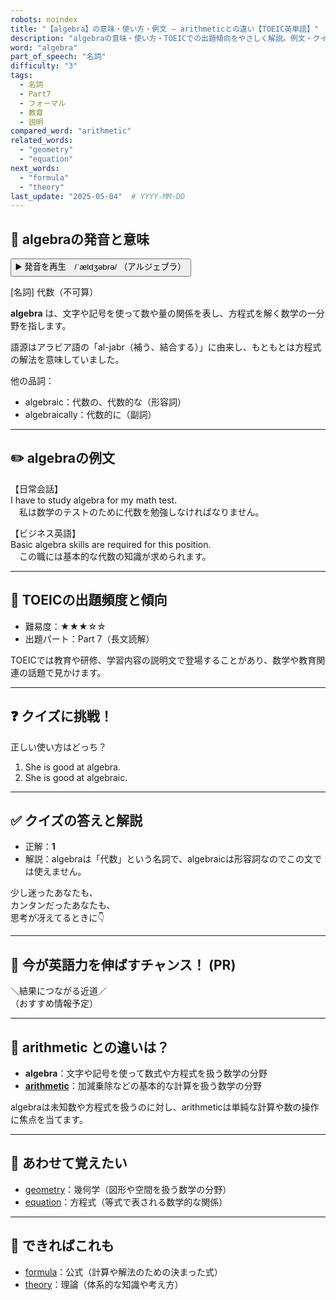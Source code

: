 ```yaml
---
robots: noindex
title: "【algebra】の意味・使い方・例文 ― arithmeticとの違い【TOEIC英単語】"
description: "algebraの意味・使い方・TOEICでの出題傾向をやさしく解説。例文・クイズ付きでarithmeticとの違いもわかりやすく学べます。"
word: "algebra"
part_of_speech: "名詞"
difficulty: "3"
tags:
  - 名詞
  - Part7
  - フォーマル
  - 教育
  - 説明
compared_word: "arithmetic"
related_words:
  - "geometry"
  - "equation"
next_words:
  - "formula"
  - "theory"
last_update: "2025-05-04"  # YYYY-MM-DD
---
```


## 🔰 algebraの発音と意味

<button class="play-audio" onclick="playTTS('algebra')">
  <span class="play-audio-main">
    ▶️ 発音を再生　/ˈældʒəbrə/
  </span>
  <span class="play-audio-sub">
    （アルジェブラ）
  </span>
</button>

[名詞] 代数（不可算）

**algebra** は、文字や記号を使って数や量の関係を表し、方程式を解く数学の一分野を指します。

語源はアラビア語の「al-jabr（補う、結合する）」に由来し、もともとは方程式の解法を意味していました。

他の品詞：  
- algebraic：代数の、代数的な（形容詞）
- algebraically：代数的に（副詞）

---

## ✏️ algebraの例文

【日常会話】  
I have to study algebra for my math test.  
　私は数学のテストのために代数を勉強しなければなりません。

【ビジネス英語】  
Basic algebra skills are required for this position.  
　この職には基本的な代数の知識が求められます。

---

## 🎯 TOEICの出題頻度と傾向

- 難易度：★★★☆☆
- 出題パート：Part 7（長文読解）

TOEICでは教育や研修、学習内容の説明文で登場することがあり、数学や教育関連の話題で見かけます。

---

## ❓ クイズに挑戦！

正しい使い方はどっち？

1. She is good at algebra.  
2. She is good at algebraic.

---

## ✅ クイズの答えと解説

- 正解：**1**
- 解説：algebraは「代数」という名詞で、algebraicは形容詞なのでこの文では使えません。

少し迷ったあなたも、  
カンタンだったあなたも、  
思考が冴えてるときに👇️

---

## 🚀 今が英語力を伸ばすチャンス！ (PR)

<div class="info-center">
＼結果につながる近道／<br>  
（おすすめ情報予定）
</div>

---

## 🤔  arithmetic との違いは？

- **algebra**：文字や記号を使って数式や方程式を扱う数学の分野
- **[arithmetic](/arithmetic)**：加減乗除などの基本的な計算を扱う数学の分野

algebraは未知数や方程式を扱うのに対し、arithmeticは単純な計算や数の操作に焦点を当てます。

---

## 🧩 あわせて覚えたい

- [geometry](/geometry)：幾何学（図形や空間を扱う数学の分野）
- [equation](/equation)：方程式（等式で表される数学的な関係）

---

## 📖 できればこれも

- [formula](/formula)：公式（計算や解法のための決まった式）
- [theory](/theory)：理論（体系的な知識や考え方）

<!-- cvid: aid15_bid32 -->
